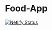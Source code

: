 # Food-App
[![Netlify Status](https://api.netlify.com/api/v1/badges/91a0f167-9630-4e11-a49f-b25aed99a0c9/deploy-status)](https://app.netlify.com/sites/cosmic-blancmange-67a1c4/deploys)
